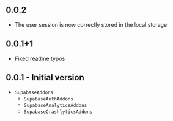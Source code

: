 ## 0.0.2

- The user session is now correctly stored in the local storage

## 0.0.1+1

- Fixed readme typos

## 0.0.1 - Initial version

- `SupabaseAddons`
  - `SupabaseAuthAddons`
  - `SupabaseAnalyticsAddons`
  - `SupabaseCrashlyticsAddons`

